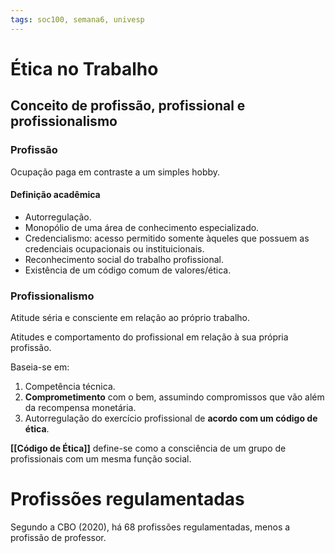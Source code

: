 ```yaml
---
tags: soc100, semana6, univesp
---
```

# Ética no Trabalho

## Conceito de profissão, profissional e profissionalismo

### Profissão

Ocupação paga em contraste a um simples hobby.

#### Definição acadêmica

- Autorregulação.
- Monopólio de uma área de conhecimento especializado.
- Credencialismo: acesso permitido somente àqueles que possuem as credenciais ocupacionais ou instituicionais.
- Reconhecimento social do trabalho profissional.
- Existência de um código comum de valores/ética.

### Profissionalismo

Atitude séria e consciente em relação ao próprio trabalho.

Atitudes e comportamento do profissional em relação à sua própria profissão.

Baseia-se em:
1. Competência técnica.
2. **Comprometimento** com o bem, assumindo compromissos que vão além da recompensa monetária.
3. Autorregulação do exercício profissional de **acordo com um código de ética**.

**[[Código de Ética]]** define-se como a consciência de um grupo de profissionais com um mesma função social.

# Profissões regulamentadas

Segundo a CBO (2020), há 68 profissões regulamentadas, menos a profissão de professor.








